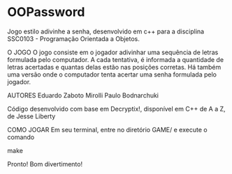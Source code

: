# OOPassword

Jogo estilo adivinhe a senha, desenvolvido em c++ para a disciplina SSC0103 - Programação Orientada a Objetos.

O JOGO
O jogo consiste em o jogador adivinhar uma sequência de letras formulada pelo computador. A cada tentativa, é informada a quantidade de letras acertadas e quantas delas estão nas posições corretas. Há também uma versão onde o computador tenta acertar uma senha formulada pelo jogador.

AUTORES
    Eduardo Zaboto Mirolli
    Paulo Bodnarchuki

Código desenvolvido com base em Decryptix!, disponível em C++ de A a Z, de Jesse Liberty

COMO JOGAR
Em seu terminal, entre no diretório GAME/ e execute o comando

make

Pronto! Bom divertimento!
